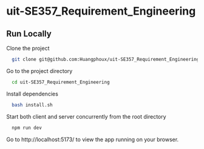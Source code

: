 # uit-SE357_Requirement_Engineering

## Run Locally

Clone the project

```bash
  git clone git@github.com:Huangphoux/uit-SE357_Requirement_Engineering.git
```

Go to the project directory

```bash
  cd uit-SE357_Requirement_Engineering
```

Install dependencies

```bash
  bash install.sh
```

Start both client and server concurrently from the root directory

```bash
  npm run dev
```

Go to http://localhost:5173/ to view the app running on your browser.
